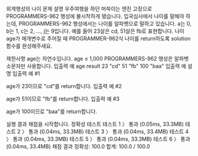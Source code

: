 외계행성의 나이
문제 설명
우주여행을 하던 머쓱이는 엔진 고장으로 PROGRAMMERS-962 행성에 불시착하게 됐습니다. 입국심사에서 나이를 말해야 하는데, PROGRAMMERS-962 행성에서는 나이를 알파벳으로 말하고 있습니다. a는 0, b는 1, c는 2, ..., j는 9입니다. 예를 들어 23살은 cd, 51살은 fb로 표현합니다. 나이 age가 매개변수로 주어질 때 PROGRAMMER-962식 나이를 return하도록 solution 함수를 완성해주세요.

제한사항
age는 자연수입니다.
age ≤ 1,000
PROGRAMMERS-962 행성은 알파벳 소문자만 사용합니다.
입출력 예
age	result
23	"cd"
51	"fb"
100	"baa"
입출력 예 설명
입출력 예 #1

age가 23이므로 "cd"를 return합니다.
입출력 예 #2

age가 51이므로 "fb"를 return합니다.
입출력 예 #3

age가 100이므로 "baa"를 return합니다.

실행 결과
채점을 시작합니다.
정확성  테스트
테스트 1 〉	통과 (0.05ms, 33.3MB)
테스트 2 〉	통과 (0.04ms, 33.3MB)
테스트 3 〉	통과 (0.04ms, 33.4MB)
테스트 4 〉	통과 (0.04ms, 33.3MB)
테스트 5 〉	통과 (0.04ms, 33.3MB)
테스트 6 〉	통과 (0.04ms, 33.4MB)
채점 결과
정확성: 100.0
합계: 100.0 / 100.0